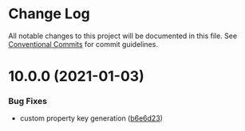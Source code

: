 # Change Log

All notable changes to this project will be documented in this file.
See [Conventional Commits](https://conventionalcommits.org) for commit guidelines.

# 10.0.0 (2021-01-03)


### Bug Fixes

* custom property key generation ([b6e6d23](https://gitlab.com/rxap/packages/commit/b6e6d23215f0b35e0de2d35003b186a3d435b8e4))
